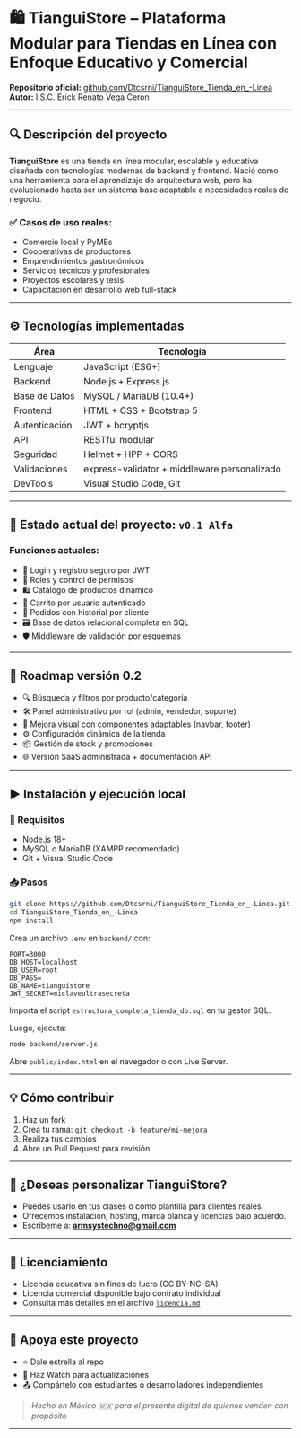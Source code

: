 # 🛍️ TianguiStore – Plataforma Modular para Tiendas en Línea con Enfoque Educativo y Comercial

**Repositorio oficial:** [github.com/Dtcsrni/TianguiStore_Tienda_en_-Linea](https://github.com/Dtcsrni/TianguiStore_Tienda_en_-Linea)  
**Autor:** I.S.C. Erick Renato Vega Ceron

---

## 🔍 Descripción del proyecto

**TianguiStore** es una tienda en línea modular, escalable y educativa diseñada con tecnologías modernas de backend y frontend. Nació como una herramienta para el aprendizaje de arquitectura web, pero ha evolucionado hasta ser un sistema base adaptable a necesidades reales de negocio.

### ✅ Casos de uso reales:

- Comercio local y PyMEs
- Cooperativas de productores
- Emprendimientos gastronómicos
- Servicios técnicos y profesionales
- Proyectos escolares y tesis
- Capacitación en desarrollo web full-stack

---

## ⚙️ Tecnologías implementadas

| Área        | Tecnología                 |
|-------------|-----------------------------|
| Lenguaje    | JavaScript (ES6+)           |
| Backend     | Node.js + Express.js        |
| Base de Datos | MySQL / MariaDB (10.4+)    |
| Frontend    | HTML + CSS + Bootstrap 5    |
| Autenticación | JWT + bcryptjs            |
| API         | RESTful modular             |
| Seguridad   | Helmet + HPP + CORS         |
| Validaciones | express-validator + middleware personalizado |
| DevTools    | Visual Studio Code, Git     |

---

## 🚀 Estado actual del proyecto: `v0.1 Alfa`

### Funciones actuales:
- 🔐 Login y registro seguro por JWT
- 👤 Roles y control de permisos
- 🛍️ Catálogo de productos dinámico
- 🛒 Carrito por usuario autenticado
- 🧾 Pedidos con historial por cliente
- 🗃️ Base de datos relacional completa en SQL
- 🛡️ Middleware de validación por esquemas

---

## 📅 Roadmap versión 0.2

- 🔍 Búsqueda y filtros por producto/categoría
- 🛠️ Panel administrativo por rol (admin, vendedor, soporte)
- 🎨 Mejora visual con componentes adaptables (navbar, footer)
- ⚙️ Configuración dinámica de la tienda
- 📦 Gestión de stock y promociones
- 🌐 Versión SaaS administrada + documentación API

---

## ▶️ Instalación y ejecución local

### 🔧 Requisitos
- Node.js 18+
- MySQL o MariaDB (XAMPP recomendado)
- Git + Visual Studio Code

### 📥 Pasos

```bash
git clone https://github.com/Dtcsrni/TianguiStore_Tienda_en_-Linea.git
cd TianguiStore_Tienda_en_-Linea
npm install
```

Crea un archivo `.env` en `backend/` con:

```env
PORT=3000
DB_HOST=localhost
DB_USER=root
DB_PASS=
DB_NAME=tianguistore
JWT_SECRET=miclaveultrasecreta
```

Importa el script `estructura_completa_tienda_db.sql` en tu gestor SQL.

Luego, ejecuta:

```bash
node backend/server.js
```

Abre `public/index.html` en el navegador o con Live Server.

---

## 💡 Cómo contribuir

1. Haz un fork
2. Crea tu rama: `git checkout -b feature/mi-mejora`
3. Realiza tus cambios
4. Abre un Pull Request para revisión

---

## 💬 ¿Deseas personalizar TianguiStore?

- Puedes usarlo en tus clases o como plantilla para clientes reales.
- Ofrecemos instalación, hosting, marca blanca y licencias bajo acuerdo.
- Escríbeme a: **armsystechno@gmail.com**

---

## 📄 Licenciamiento

- Licencia educativa sin fines de lucro (CC BY-NC-SA)
- Licencia comercial disponible bajo contrato individual
- Consulta más detalles en el archivo [`licencia.md`](./licencia.md)

---

## 🌟 Apoya este proyecto

- ⭐ Dale estrella al repo
- 👀 Haz Watch para actualizaciones
- 📤 Compártelo con estudiantes o desarrolladores independientes

> _Hecho en México 🇲🇽 para el presente digital de quienes venden con propósito_

---
